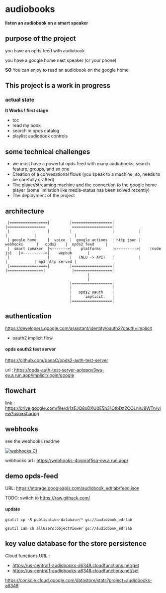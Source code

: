 # audiobooks

**listen an audiobook on a smart speaker**

## purpose of the project

you have an opds feed with audiobook

you have a google home nest speaker (or your phone)

**SO** You can enjoy to read an audiobook on the google home

## This project is a work in progress

### actual state

**It Works ! first stage**

- toc
- read my book
- search in opds catalog
- playlist audiobook controls

## some technical challenges

- we must have a powerful opds feed with many audiobooks, search feature, groups, and so one 
- Creation of a convesational flows (you speak to a machine, so, needs to be carefully crafted)
- The player/streaming machine and the connection to the google home player (some limitation like media-status has been solved recently)
- The deployment of the project


## architecture

``` 
 |=================|         |==================|           |=================            ==================|
 |                 |         |                  |           |                |            |                 |
 | google home     |  voice  |  google actions  | http json |  webhooks      |   opds2    |  opds2 feed     |
 |  smart speaker  |<------->|    platforms     |<--------->|    (node js)   |<---------->|    wepbub       |
 |                 |         |   (NLU -> API)   |           |                |            | mp3 http served |
 |=================|         |==================|           |================|            |=================|
                                     |
                                     |
                             |==================|
                             |                  |
                             |   opds2 oauth    |
                             |      implicit.   |
                             |==================|                                     
```

## authentication 

https://developers.google.com/assistant/identity/oauth2?oauth=implicit

- oauth2 implicit flow

#### opds oauth2 test server

https://github.com/panaC/opds2-auth-test-server

url : https://opds-auth-test-server-aplqpqv3wa-ey.a.run.app/implicit/login/google

## flowchart

link : https://drive.google.com/file/d/1zEJQ8oDXU0E5h31OtbDz2COLnirJ8WTn/view?usp=sharing

## webhooks

see the webhooks readme

[![webhooks CI](https://github.com/panaC/audiobooks/actions/workflows/node.js.yml/badge.svg)](https://github.com/panaC/audiobooks/actions/workflows/node.js.yml)

webhooks url : https://webhooks-4ovpraf5sq-ew.a.run.app/

## demo opds-feed

URL: https://storage.googleapis.com/audiobook_edrlab/feed.json

TODO: switch to https://raw.githack.com/

#### update

`gsutil cp -R publication-database/* gs://audiobook_edrlab`

`gsutil iam ch allUsers:objectViewer gs://audiobook_edrlab`

## key value database for the store persistence

Cloud functions URL :

- https://us-central1-audiobooks-a6348.cloudfunctions.net/get
- https://us-central1-audiobooks-a6348.cloudfunctions.net/set

https://console.cloud.google.com/datastore/stats?project=audiobooks-a6348


